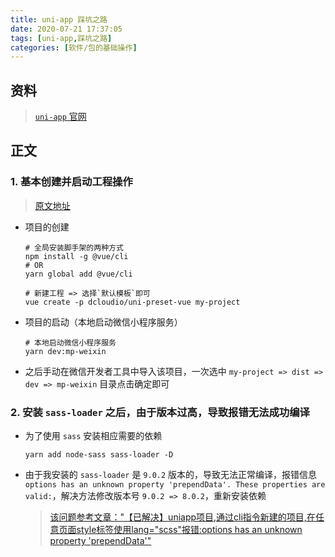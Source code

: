 ```yaml
---
title: uni-app 踩坑之路
date: 2020-07-21 17:37:05
tags: [uni-app,踩坑之路]
categories: [软件/包的基础操作]
---
```

## 资料
>[`uni-app` 官网](https://uniapp.dcloud.net.cn/)

## 正文

<!-- more -->

### 1.  基本创建并启动工程操作
>[原文地址](https://uniapp.dcloud.net.cn/quickstart?id=_2-%e9%80%9a%e8%bf%87vue-cli%e5%91%bd%e4%bb%a4%e8%a1%8c)
-  项目的创建
    ```shell
    # 全局安装脚手架的两种方式
    npm install -g @vue/cli
    # OR
    yarn global add @vue/cli

    # 新建工程 => 选择`默认模板`即可
    vue create -p dcloudio/uni-preset-vue my-project
    ```
-  项目的启动（本地启动微信小程序服务）
    ```shell
    # 本地启动微信小程序服务
    yarn dev:mp-weixin
    ```
-  之后手动在微信开发者工具中导入该项目，一次选中 `my-project => dist => dev => mp-weixin` 目录点击确定即可

### 2.  安装 `sass-loader` 之后，由于版本过高，导致报错无法成功编译
-  为了使用 `sass` 安装相应需要的依赖
    ```shell
    yarn add node-sass sass-loader -D
    ```
-  由于我安装的 `sass-loader` 是 `9.0.2` 版本的，导致无法正常编译，报错信息 `options has an unknown property 'prependData'. These properties are valid:`，解决方法修改版本号 `9.0.2 => 8.0.2`，重新安装依赖
    >[该问题参考文章："【已解决】uniapp项目,通过cli指令新建的项目,在任意页面style标签使用lang="scss"报错:options has an unknown property 'prependData'"](https://ask.dcloud.net.cn/question/101104)